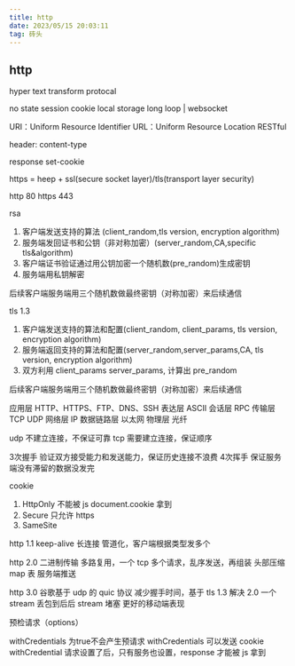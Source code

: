 ```yaml
---
title: http
date: 2023/05/15 20:03:11
tag: 砖头
---
```


## http
hyper text transform protocal

no state
   session cookie local storage
   long loop | websocket

URI：Uniform Resource Identifier
URL：Uniform Resource Location
   RESTful

header:
content-type

response
set-cookie

https = heep + ssl(secure socket layer)/tls(transport layer security)

http 80
https 443

rsa
1. 客户端发送支持的算法 (client_random,tls version, encryption algorithm)
2. 服务端发回证书和公钥（非对称加密）(server_random,CA,specific tls&algorithm)
3. 客户端证书验证通过用公钥加密一个随机数(pre_random)生成密钥
4. 服务端用私钥解密

后续客户端服务端用三个随机数做最终密钥（对称加密）来后续通信

tls 1.3
1. 客户端发送支持的算法和配置(client_random, client_params, tls version, encryption algorithm)
2. 服务端返回支持的算法和配置(server_random,server_params,CA, tls version, encryption algorithm)
3. 双方利用 client_params server_params, 计算出 pre_random

后续客户端服务端用三个随机数做最终密钥（对称加密）来后续通信

应用层 HTTP、HTTPS、FTP、DNS、SSH
表达层 ASCII
会话层 RPC
传输层 TCP UDP
网络层 IP
数据链路层 以太网
物理层 光纤

udp 不建立连接，不保证可靠
tcp 需要建立连接，保证顺序

3次握手
验证双方接受能力和发送能力，保证历史连接不浪费
4次挥手
保证服务端没有滞留的数据没发完

cookie
1. HttpOnly 不能被 js document.cookie 拿到
2. Secure 只允许 https
3. SameSite

http 1.1 
keep-alive 长连接
管道化，客户端根据类型发多个

http 2.0
二进制传输
多路复用，一个 tcp 多个请求，乱序发送，再组装
头部压缩 map 表
服务端推送

http 3.0
谷歌基于 udp 的 quic 协议
减少握手时间，基于 tls 1.3
解决 2.0 一个 stream 丢包到后后 stream 堵塞
更好的移动端表现

预检请求（options）

withCredentials 为true不会产生预请求
withCredentials 可以发送 cookie
withCredential 请求设置了后，只有服务也设置，response 才能被 js 拿到